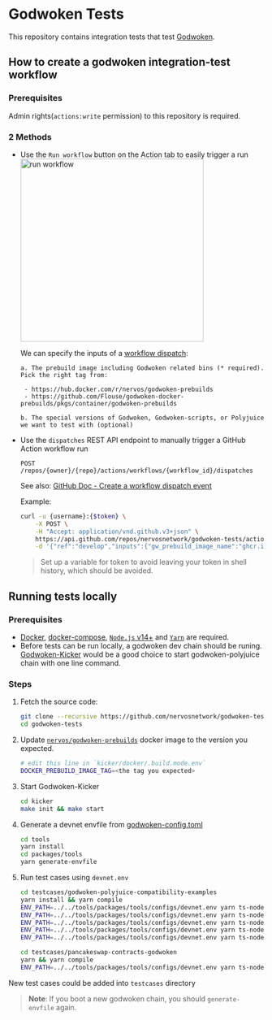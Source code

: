 # Godwoken Tests

This repository contains integration tests that test [Godwoken](https://github.com/nervosnetwork/godwoken).

## How to create a godwoken integration-test workflow

### Prerequisites
Admin rights(`actions:write` permission) to this repository is required.

### 2 Methods
* Use the `Run workflow` button on the Action tab to easily trigger a run
    <img src="https://user-images.githubusercontent.com/1297478/135286697-ae13f1af-40ae-4e97-9bc7-28799d6fd740.png " alt="run workflow" width="360"/>

    We can specify the inputs of a [workflow dispatch](https://docs.github.com/en/actions/learn-github-actions/events-that-trigger-workflows#workflow_dispatch):

      a. The prebuild image including Godwoken related bins (* required). Pick the right tag from:
        
       - https://hub.docker.com/r/nervos/godwoken-prebuilds
       - https://github.com/Flouse/godwoken-docker-prebuilds/pkgs/container/godwoken-prebuilds

      b. The special versions of Godwoken, Godwoken-scripts, or Polyjuice we want to test with (optional)

* Use the `dispatches` REST API endpoint to manually trigger a GitHub Action workflow run

    <code><span class="color-bg-info-inverse color-text-inverse rounded-1 px-2 py-1" style="text-transform: uppercase">post</span> /repos/{owner}/{repo}/actions/workflows/{workflow_id}/dispatches</code>

    See also: [GitHub Doc - Create a workflow dispatch event](https://docs.github.com/en/rest/reference/actions#create-a-workflow-dispatch-event)

    Example:
    ```sh
    curl -u {username}:{$token} \
        -X POST \
        -H "Accept: application/vnd.github.v3+json" \
        https://api.github.com/repos/nervosnetwork/godwoken-tests/actions/workflows/test.yml/dispatches \
        -d '{"ref":"develop","inputs":{"gw_prebuild_image_name":"ghcr.io/flouse/godwoken-prebuilds","gw_prebuild_image_tag":"v0.6.5-rc3"}}'
    ```
    > Set up a variable for token to avoid leaving your token in shell history, which should be avoided.

## Running tests locally

### Prerequisites

* [Docker](https://docs.docker.com/get-docker/), [docker-compose](https://docs.docker.com/compose/install/), [`Node.js` v14+](https://nodejs.org) and [`Yarn`](https://yarnpkg.com) are required.
* Before tests can be run locally, a godwoken dev chain should be runing.
[Godwoken-Kicker](https://github.com/RetricSu/godwoken-kicker) would be a good choice to start godwoken-polyjuice chain with one line command.

### Steps

1. Fetch the source code:
    ```sh
    git clone --recursive https://github.com/nervosnetwork/godwoken-tests.git
    cd godwoken-tests
    ```

2. Update [`nervos/godwoken-prebuilds`](https://hub.docker.com/r/nervos/godwoken-prebuilds/tags?page=1&ordering=last_updated) docker image to the version you expected.
    ```sh
    # edit this line in `kicker/docker/.build.mode.env`
    DOCKER_PREBUILD_IMAGE_TAG=<the tag you expected>
    ```

3. Start Godwoken-Kicker
    ```sh
    cd kicker
    make init && make start
    ```

4. Generate a devnet envfile from [godwoken-config.toml](kicker/workspace/config.toml)
    ```sh
    cd tools
    yarn install
    cd packages/tools
    yarn generate-envfile
    ```

5. Run test cases using `devnet.env`
    ```sh
    cd testcases/godwoken-polyjuice-compatibility-examples
    yarn install && yarn compile
    ENV_PATH=../../tools/packages/tools/configs/devnet.env yarn ts-node ./scripts/box-proxy.ts
    ENV_PATH=../../tools/packages/tools/configs/devnet.env yarn ts-node ./scripts/multi-sign-wallet.ts
    ENV_PATH=../../tools/packages/tools/configs/devnet.env yarn ts-node ./scripts/multicall.ts
    ENV_PATH=../../tools/packages/tools/configs/devnet.env yarn ts-node ./scripts/create2.ts
    ENV_PATH=../../tools/packages/tools/configs/devnet.env yarn ts-node ./scripts/stable-swap-3-pool.ts

    cd testcases/pancakeswap-contracts-godwoken
    yarn && yarn compile
    ENV_PATH=../../tools/packages/tools/configs/devnet.env yarn ts-node ./scripts/deploy.ts
    ```

New test cases could be added into `testcases` directory

> **Note**: If you boot a new godwoken chain, you should `generate-envfile` again.
